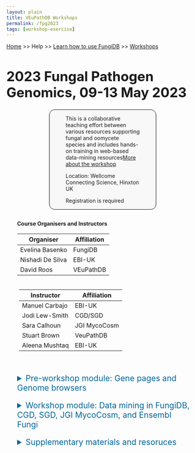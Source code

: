 ```yaml
---
layout: plain
title: VEuPathDB Workshops
permalink: /fpg2023
tags: [workshop-exercise]
---
```

<style>
  h1 {
    font-size: 2.5em;
  }
  div.contents {
    margin-left: 1em;
    margin-bottom: 3em;
  }
  
  div.workshop {
    margin: 2em 1em;
  }

details summary, details ul {
  margin-top: 1em;
}
details summary {
  font-size: 150%;
  color: #069;
}
details p, details table {
  margin-left: 2em;
}
details table {
  margin-right: 6em;
}

table {
  margin-top: 1em;
  border-collapse: collapse;
}
/*
table, th, td {
  border: 1px solid black;
  padding: 0.5em;
}
*/
tr.break td {
  background-color: #DCDCDC;
}

table.hor-minimalist-a {
  text-align: left;
}
table.hor-minimalist-a th {
  font-size: 110%;
  font-weight: 400;
  color: #039;
  border-top: 0;
  border-bottom: 2px solid #6678b1;
  padding: 0.5em;
  text-align: left;
}
table.hor-minimalist-a tr {
  border-bottom: 1px solid #ddd;
}
table.hor-minimalist-a tr:hover td {
  color: #039; 
}
table.hor-minimalist-a tr.other td {
  background-color: #fafafa;         
}
table.hor-minimalist-a tbody {
  display: table-row-group;
  vertical-align: middle;
  border-color: inherit;
}
table.hor-minimalist-a td {
  color: #669; 
  padding: 0.5em 0.5em 0.5em;
  vertical-align: middle;
}
table.hor-minimalist-a tfoot {
  font-size: 90%;
}
table.hor-minimalist-a tfoot tr {
  border:0;
}
th.time {
  width: 20%;
}
th.event {
  width: 40%;
}
th.author {
  width: 20%;
}
th.recording {
  width: 20%;
}
div.centered-title {
    border: 1px solid black;
    border-radius: 1em;
    text-align: left;
    margin-left: 8em;
    margin-right: 8em;
    background: #F8F8F8;
    padding-left: 3em;
    padding-right: 3em;
}
div.instructor-table {
       text-align : left;
       padding-left: 5px;
       padding-right: 5px;
       padding-top: 5px;
       padding-bottom: 5px;
}
</style>

<p><a href="/">Home</a> >> Help >> 
   <a href="/a/app/static-content/landing.html">Learn how to use FungiDB</a> >> 
   <a href="/a/app/static-content/workshops.html">Workshops</a></p>

<h1>2023 Fungal Pathogen Genomics, 09-13 May 2023</h1>
<div class="static-content">

  <div class="centered-title">        
    <p>This is a collaborative teaching effort between various resources supporting fungal and oomycete species and includes hands-on training in web-based data-mining resources<a href="https://coursesandconferences.wellcomeconnectingscience.org/event/fungal-pathogen-genomics-20230509/">More about the workshop</a></p>
    <p>Location: Wellcome Connecting Science, Hinxton UK</p>
    <p>Registration is required</p>
     
  </div>

<div class="contents">

  <div class="anchor"><a name="fpg2023"></a></div>
  <div class="workshop">

  <h4>Course Organisers and Instructors</h4>
  
  <div class="organiser-table">
  <table>
      <thead>
        <tr>
          <th>Organiser</th>
          <th>Affiliation</th>
        </tr>
      </thead>
      <tbody>
        <tr>
          <td>Evelina Basenko</td>
          <td>FungiDB</td>
        </tr>  
        <tr>
          <td>Nishadi De Silva</td>
          <td>EBI-UK</td>
        </tr>  
        <tr>
          <td>David Roos</td>
          <td>VEuPathDB</td>
        </tr>    
        </tbody>
    </table>
    </div>

  <div class="instructor-table">
    <table>
      <thead>
        <tr>
          <th>Instructor</th>
          <th>Affiliation</th>
        </tr>
      </thead>
      <tbody>
        <tr>
          <td>Manuel Carbajo</td>
          <td>EBI-UK</td>
        </tr>  
        <tr>
          <td>Jodi Lew-Smith</td>
          <td>CGD/SGD</td>
        </tr>  
        <tr>
          <td>Sara Calhoun</td>
          <td>JGI MycoCosm</td>
        </tr>    
        <tr>
          <td>Stuart Brown</td>
          <td>VeuPathDB</td>
        </tr>
        <tr>
          <td>Aleena Mushtaq</td>
          <td>EBI-UK</td>
        </tr>
      </tbody>
    </table>
    </div>
  <br>
  
  <details closed>
      <summary>Pre-workshop module: Gene pages and Genome browsers</summary>
      <ul>
        <li><a href="{{'/documents/2023hinxtonfungal/1_SGD_mainpage_anatomy.pdf' | absolute_url}}">SGD main page anatomy</a></li>
        <li><a href="{{'/documents/2023hinxtonfungal/2_SGD_Gene_Pages.pdf' | absolute_url}}">SGD Gene pages</a></li>
        <li><a href="{{'/documents/2023hinxtonfungal/3_CGD_mainpage_anatomy.pdf' | absolute_url}}">CGD main page anatomy</a></li>
        <li><a href="{{'/documents/2023hinxtonfungal/4_CGD_Gene_Pages.pdf' | absolute_url}}">CGD Gene pages</a></li>
        <li><a href="{{'/documents/2023hinxtonfungal/4_SGD_CGD_Browsers_JBrowse.pdf' | absolute_url}}">SGD and CGD Genome browsers JBrowse</a></li>
        <li><a href="{{'/documents/2023hinxtonfungal/5_Anatomy_of_Ensembl_Fungi.pdf' | absolute_url}}">Anatomy of Ensembl Fungi</a></li>
        <li><a href="{{'/documents/2023hinxtonfungal/6_Ensembl_Fungi_Genepages_genome_browser_exercises.pdf' | absolute_url}}">Ensembl Fungi: Gene pages and genome browser</a></li>
        <li><a href="{{'/documents/2023hinxtonfungal/FungiDB_main_page.pdf' | absolute_url}}">FungiDB main page anatomy</a></li>
        <li><a href="{{'/documents/2023hinxtonfungal/FungiDB_Exploring_the_gene_record_pages.pdf' | absolute_url}}">FungiDB site search</a></li>
        <li><a href="{{'/documents/2023hinxtonfungal/FungiDB_Exploring_JBrowse.pdf' | absolute_url}}">FungiDB Navigating gene record pages</a></li>
        <li><a href="{{'/documents/2023hinxtonfungal/10_AnatomyOfMycoCosm_2023.pdf' | absolute_url}}">Anatomy of JGI MycoCosm</a></li>
     </ul>
     <p><a href="{{'/documents/2023hinxtonfungal/FPG2023_Introductory_module.pdf' | absolute_url}}">All pre-workshop module exercises</a></p>
    </details>
    <details closed>
      <summary>Workshop module: Data mining in FungiDB, CGD, SGD, JGI MycoCosm, and Ensembl Fungi</summary>
      <ul>  
        <li>Database Queries
           <ul>
            <li><a href="{{'/documents/2023hinxtonfungal/1_FungiDB_Advanced_Search_Strategies.pdf' | absolute_url}}">FungiDB: Advanced search strategies</a></li>
            <li><a href="{{'/documents/2023hinxtonfungal/2_SGD_Search_Strategies_YeastMine.pdf' | absolute_url}}">SGD: Search strategies in YeastMine</a></li>
            <li><a href="{{'/documents/2023hinxtonfungal/3_Database search_BioMart.pdf' | absolute_url}}">Ensembl Fungi: Database search in BioMart</a></li>
            <li><a href="{{'/documents/2023hinxtonfungal/3_Database search_Molecular_interactions.pdf' | absolute_url}}">Ensembl Fungi: Molecular interactions</a></li>
           </ul>
        </li><br>
        <li>Database Queries: Transcriptomics and Proteomics
           <ul>
            <li><a href="{{'/documents/2023hinxtonfungal/1_RNAseq_data_trackhubs.pdf' | absolute_url}}">Ensembl Fungi: RNA-Seq data (trackhubs)</a></li>
            <li><a href="{{'/documents/2023hinxtonfungal/2_SGD_Expression_tools_SPELL.pdf' | absolute_url}}">SGD Expression tools: SPELL</a></li>
            <li><a href="{{'/documents/2023hinxtonfungal/3_FungiDB_Transcriptomics_Proteomics.pdf' | absolute_url}}">FungiDB: Transcriptomics and Proteomics</a></li>
            <li><a href="{{'/documents/2023hinxtonfungal/4_Assessing_gene_models_Apollo.pdf' | absolute_url}}">FungiDB: Assessing gene models in Apollo</a></li>
           </ul>
        </li><br>
        <li>Database Queries: SNPs and variants
           <ul>
            <li><a href="{{'/documents/2023hinxtonfungal/1_SGD_Variant_Viewer.pdf' | absolute_url}}">SGD: Variant Viewer</a></li>
            <li><a href="{{'/documents/2023hinxtonfungal/2_FungiDB_SNPs_CNVs.pdf' | absolute_url}}">FungiDB: SNPs and CNVs</a></li>
            <li><a href="{{'/documents/2023hinxtonfungal/3_Ensembl_Fungi_Variation_exercises.pdf' | absolute_url}}">Ensembl Fungi: Variation exercises</a></li>
           </ul>
        </li><br>
        <li>Database Queries: Comparative Genomics and Orthology, Evolutionary analysis and cross species inference
           <ul>
            <li><a href="{{'/documents/2023hinxtonfungal/1_Comparative genomics_WGA.pdf' | absolute_url}}">Ensembl Fungi: Comparative genomics (WGA)</a></li>
            <li><a href="{{'/documents/2023hinxtonfungal/2_MycoCosm_CAZymes.pdf' | absolute_url}}">JGI MycoCosm: CAZymes</a></li>
            <li><a href="{{'/documents/2023hinxtonfungal/3_MycoCosm_Synteny.pdf' | absolute_url}}">JGI MycoCosm: synteny</a></li>
            <li><a href="{{'/documents/2023hinxtonfungal/4_Exploring_protein_domains_clusters_in_Ensembl_and_MycoCosm.pdf' | absolute_url}}">Mining data across Ensembl Fungi and JGI MycoCosm</a></li>
            <li><a href="{{'/documents/2023hinxtonfungal/5_SGD_CGD_predicting_fungal_biology.pdf' | absolute_url}}">Predicting fungal biology with SGD/CGD</a></li>
            <li><a href="{{'/documents/2023hinxtonfungal/6_Ensembl_Evolutionary_Analysis.pdf' | absolute_url}}">Ensembl FUngi:Evolutionary Analysis</a></li>
            <li><a href="{{'/documents/2023hinxtonfungal/7_FungiDB_MycoCosm_Ensembl_JBrowse_synteny_SC_LM_revised.pdf' | absolute_url}}">Comparative genomics: FungiDB, MycoCosm, Ensembl Fungi</a></li>
            <li><a href="{{'/documents/2023hinxtonfungal/8_FungiDB_Orthology_Phyletic_Patterns.pdf' | absolute_url}}">FungiDB: Orthology and Phyletic Patterns</a></li>
           </ul>
        </li><br>
        <li>Mapping RNA-Seq and SNP Data in Galaxy, Part 1
           <ul>
           <li><a href="{{'/documents/2023hinxtonfungal/NGS_lecture.pdf' | absolute_url}}">Introduction to Next Generation Sequencing</a></li>
            <li><a href="{{'/documents/2023hinxtonfungal/RNA_Seq_Part1.pdf' | absolute_url}}">FungiDB: RNA-Seq mapping in Galaxy, Part1</a></li>
            <li><a href="{{'/documents/2023hinxtonfungal/SNP_Mapping_1.pdf' | absolute_url}}">FungiDB: SNP mapping in Galaxy, Part1</a></li>
           </ul>
        </li><br>
        <li>Database Queries: Enrichment analysis
           <ul>
            <li><a href="{{'/documents/2023hinxtonfungal/1_SGD_GO_Slim_Mapper.pdf' | absolute_url}}">SGD: GO Slim Mapper</a></li>
            <li><a href="{{'/documents/2023hinxtonfungal/2_CGD_GO_Term_Finder.pdf' | absolute_url}}">CGD: GO Term Finder</a></li>
            <li><a href="{{'/documents/2023hinxtonfungal/3_FungiDB_GO Enrichment.pdf' | absolute_url}}">FungiDB: GO Enrichment</a></li>
           </ul>
        </li><br>
        <li>Mapping RNA-Seq and SNP Data in Galaxy, Part 2
           <ul>
            <li><a href="{{'/documents/2023hinxtonfungal/RNA_Seq_Galaxy_Part 2.pdf' | absolute_url}}">FUngiDB: RNA-Seq mapping in Galaxy, Part 2</a></li>
            <li><a href="{{'/documents/2023hinxtonfungal/SNP_Mapping_2.pdf' | absolute_url}}">FungiDB: SNP Mapping in Galaxy, Part 2</a></li>
           </ul>
        </li><br>
        <li>Database Queries: Functional analysis: Pathways and metabolites
           <ul>
            <li><a href="{{'/documents/2023hinxtonfungal/1_MycoCosm_KEGG_Browser.pdf.pdf' | absolute_url}}">MycoCosm: KEGG Browser</a></li>
            <li><a href="{{'/documents/2023hinxtonfungal/2_MycoCosm_SecondaryMetabolismClusters.pdf' | absolute_url}}">MycoCosm: Secondary Metabolism Clusters Browser</a></li>
            <li><a href="{{'/documents/2023hinxtonfungal/3_FungiDB_MycoCosm_Secondary metabolites.pdf' | absolute_url}}">FungiDB and MycoCosm: Secondary metabolites</a></li>
          </ul>
        </li><br>
      </ul>
    </details>

<details closed>
      <summary>Supplementary materials and resoruces</summary>
      <ul>
        <li><a href="{{'/documents/2021hinxtonfungal/JGI_ManualCuration_2023.pdf' | absolute_url}}">JGI manual curation</a></li>
        <li><a href="{{'/documents/2021hinxtonfungal/VEuPathDB_ Apollo_functional_annotation_26_10_2021.pdf' | absolute_url}}">VEuPathDB/Apollo: functional annotation</a></li>
        <li><a href="{{'/documents/2021hinxtonfungal/VEuPathDB_Apollo_structural_annotation_13_02_2023.pdf' | absolute_url}}">VEuPathDB/Apollo: structural annotation</a></li>
     </ul>
     <p><a href="{{'/documents/2023hinxtonfungal/FPG2023_Manual.pdf' | absolute_url}}">All FPG2023 workshop module exercises</a></p>
     <p><a href="https://github.com/WCSCourses/fungpathgeno">Wellcome Connecting Science GitHub repository with all materials</a><br></p>

    </details>
    <br> 

  </div>

</div>  <!-- class contents -->
</div>  <!-- class static-content -->
 

